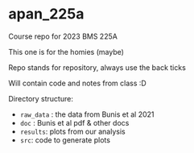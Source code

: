 # apan_225a
 
Course repo for 2023 BMS 225A

This one is for the homies (maybe)

Repo stands for repository, always use the back ticks

Will contain code and notes from class :D 

Directory structure:

- `raw_data` : the data from Bunis et al 2021
- `doc` : Bunis et al pdf & other docs
- `results`: plots from our analysis
- `src`: code to generate plots
